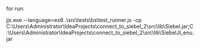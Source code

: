 for run:

jjs.exe --language=es6 .\src\tests\bs\test_runner.js -cp C:\Users\Administrator\IdeaProjects\connect_to_siebel_2\src\lib\Siebel.jar;C:\Users\Administrator\IdeaProjects\connect_to_siebel_2\src\lib\SiebelJI_enu.jar
